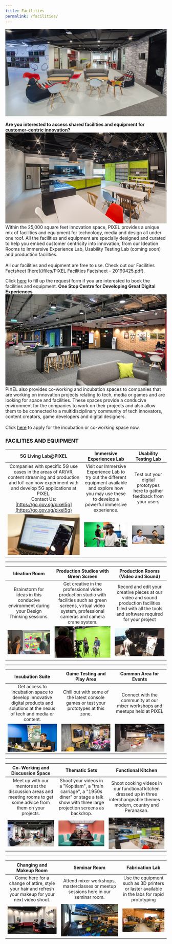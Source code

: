 ```yaml
---
title: Facilities
permalink: /facilities/
---
```

![](/images/facilities/Facilities_banner_edited.jpg)

**Are you interested to access shared facilities and equipment for customer-centric innovation?**
![](/images/facilities/Facilities_img1_edited.jpg)
Within the 25,000 square feet innovation space, PIXEL provides a unique mix of facilities and equipment for technology, media and design all under one roof. All the facilities and equipment are specially designed and curated to help you embed customer centricity into innovation, from our Ideation Rooms to Immersive Experience Lab, Usability Testing Lab (coming soon) and production facilities. <br><br>All our facilities and equipment are free to use. Check out our Facilities Factsheet [here](/files/PIXEL Facilities Factsheet - 20190425.pdf).

Click [here](https://go.gov.sg/preqform) to fill up the request form if you are interested to book the facilities and equipment.
**One Stop Centre for Developing Great Digital Experiences**
![](/images/facilities/IMG_8072-common-area-l2.jpg)
PIXEL also provides co-working and incubation spaces to companies that are working on innovation projects relating to tech, media or games and are looking for space and facilities. These spaces provide a conducive environment for the companies to work on their projects and also allow them to be connected to a multidisciplinary community of tech innovators, content creators, game developers and digital designers.<br><br>
Click [here](https://go.gov.sg/preqform) to apply for the incubation or co-working space now.
  
### FACILITIES AND EQUIPMENT
| 5G Living Lab@PIXEL | Immersive Experiences Lab | Usability Testing Lab |
|:-------------:|:-------------:|:-------------:|
| Companies with specific 5G use cases in the areas of AR/VR, content streaming and production and IoT can now experiment with and develop 5G applications at PIXEL. <br>Contact Us: [https://go.gov.sg/pixel5g](https://go.gov.sg/pixel5g) | Visit our Immersive Experience Lab to try out the different equipment available and explore how you may use these to develop a powerful immersive experience. | Test out your digital prototypes here to gather feedback from your users |
| ![](/images/facilities/facilities-and-equipment/SUR5918.png) | ![](/images/facilities/facilities-and-equipment/Immersive-Experiences-Lab_630-x-355.png) | ![](/images/facilities/facilities-and-equipment/User-Testing-Lab_630x355.png) |

***

| Ideation Room | Production Studios with Green Screen | Production Rooms (Video and Sound) |
|:-------------:|:-------------:|:-------------:|
| Brainstorm for ideas in this conducive environment during your Design Thinking sessions. | Get creative in the professional video production studio with facilities such as green screens, virtual video system, professional cameras and camera crane system. | Record and edit your creative pieces at our video and sound production facilities filled with all the tools and software required for your project |
| ![](/images/facilities/facilities-and-equipment/ideation2.jpg) | ![](/images/facilities/facilities-and-equipment/IMG_8110-green-screen-2.jpg) | ![](/images/facilities/facilities-and-equipment/Production-Room_630-x-355.png) |

***

| Incubation Suite | Game Testing and Play Area | Common Area for Events |
|:-------------:|:-------------:|:-------------:|
| Get access to incubation space to develop innovative digital products and solutions at the nexus of tech and media or content. | Chill out with some of the latest console games or test your prototypes at this zone. | Connect with the community at our mixer workshops and meetups held at PIXEL |
| ![](/images/facilities/facilities-and-equipment/IMG_8040-suite.jpg) | ![](/images/facilities/facilities-and-equipment/IMG_8057-Playtest-area.jpg) | ![](/images/facilities/facilities-and-equipment/lv1-stage.jpg) |

***

| Co-Working and Discussion Space | Thematic Sets | Functional Kitchen |
|:-------------:|:-------------:|:-------------:|
| Meet up with our mentors at the discussion areas and meeting rooms to get some advice from them on your projects. | Shoot your videos in a "Kopitiam", a "train carriage", a "1950s diner" or stage a talk show with three large projection screens as backdrop. | Shoot cooking videos in our functional kitchen dressed up in three interchangeable themes - modern, country and Peranakan. |
| ![](/images/facilities/facilities-and-equipment/IMG_8129-discussion-hotdesk.jpg) | ![](/images/facilities/facilities-and-equipment/IMG_8133-theme-mtg-room-2.jpg) | ![](/images/facilities/facilities-and-equipment/lv1-kitchen.jpg) |

***

| Changing and Makeup Room | Seminar Room | Fabrication Lab  |
|:-------------:|:-------------:|:-------------:|
| Come here for a change of attire, style your hair and refresh your makeup for your next video shoot. | Attend mixer workshops, masterclasses or meetup sessions here in our seminar room. | Use the equipment such as 3D printers or laster available in the labs for rapid prototyping |
| ![](/images/facilities/facilities-and-equipment/IMG_8084-makeup.jpg) | ![](/images/facilities/facilities-and-equipment/lv2-seminar-room-1.jpg) | ![](/images/facilities/facilities-and-equipment/Fabrication-Area_630-x-355.png) |


